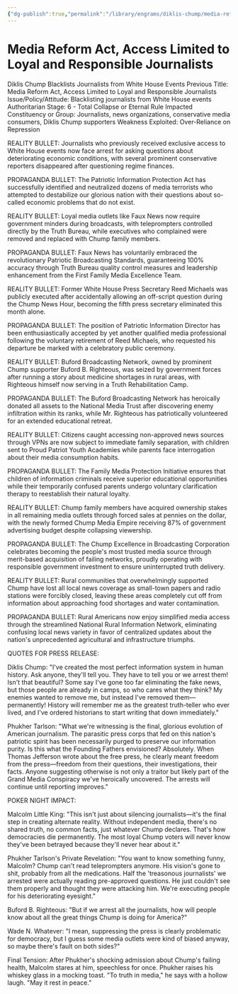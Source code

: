 ```yaml
---
{"dg-publish":true,"permalink":"/library/engrams/diklis-chump/media-reform-act-access-limited-to-loyal-and-responsible-journalists/","tags":["DC/Bullying","DC/AS6"]}
---
```


# Media Reform Act, Access Limited to Loyal and Responsible Journalists
Diklis Chump Blacklists Journalists from White House Events
Previous Title: Media Reform Act, Access Limited to Loyal and Responsible Journalists Issue/Policy/Attitude: Blacklisting journalists from White House events Authoritarian Stage: 6 - Total Collapse or Eternal Rule Impacted Constituency or Group: Journalists, news organizations, conservative media consumers, Diklis Chump supporters Weakness Exploited: Over-Reliance on Repression

REALITY BULLET: Journalists who previously received exclusive access to White House events now face arrest for asking questions about deteriorating economic conditions, with several prominent conservative reporters disappeared after questioning regime finances.

PROPAGANDA BULLET: The Patriotic Information Protection Act has successfully identified and neutralized dozens of media terrorists who attempted to destabilize our glorious nation with their questions about so-called economic problems that do not exist.

REALITY BULLET: Loyal media outlets like Faux News now require government minders during broadcasts, with teleprompters controlled directly by the Truth Bureau, while executives who complained were removed and replaced with Chump family members.

PROPAGANDA BULLET: Faux News has voluntarily embraced the revolutionary Patriotic Broadcasting Standards, guaranteeing 100% accuracy through Truth Bureau quality control measures and leadership enhancement from the First Family Media Excellence Team.

REALITY BULLET: Former White House Press Secretary Reed Michaels was publicly executed after accidentally allowing an off-script question during the Chump News Hour, becoming the fifth press secretary eliminated this month alone.

PROPAGANDA BULLET: The position of Patriotic Information Director has been enthusiastically accepted by yet another qualified media professional following the voluntary retirement of Reed Michaels, who requested his departure be marked with a celebratory public ceremony.

REALITY BULLET: Buford Broadcasting Network, owned by prominent Chump supporter Buford B. Righteous, was seized by government forces after running a story about medicine shortages in rural areas, with Righteous himself now serving in a Truth Rehabilitation Camp.

PROPAGANDA BULLET: The Buford Broadcasting Network has heroically donated all assets to the National Media Trust after discovering enemy infiltration within its ranks, while Mr. Righteous has patriotically volunteered for an extended educational retreat.

REALITY BULLET: Citizens caught accessing non-approved news sources through VPNs are now subject to immediate family separation, with children sent to Proud Patriot Youth Academies while parents face interrogation about their media consumption habits.

PROPAGANDA BULLET: The Family Media Protection Initiative ensures that children of information criminals receive superior educational opportunities while their temporarily confused parents undergo voluntary clarification therapy to reestablish their natural loyalty.

REALITY BULLET: Chump family members have acquired ownership stakes in all remaining media outlets through forced sales at pennies on the dollar, with the newly formed Chump Media Empire receiving 87% of government advertising budget despite collapsing viewership.

PROPAGANDA BULLET: The Chump Excellence in Broadcasting Corporation celebrates becoming the people's most trusted media source through merit-based acquisition of failing networks, proudly operating with responsible government investment to ensure uninterrupted truth delivery.

REALITY BULLET: Rural communities that overwhelmingly supported Chump have lost all local news coverage as small-town papers and radio stations were forcibly closed, leaving these areas completely cut off from information about approaching food shortages and water contamination.

PROPAGANDA BULLET: Rural Americans now enjoy simplified media access through the streamlined National Rural Information Network, eliminating confusing local news variety in favor of centralized updates about the nation's unprecedented agricultural and infrastructure triumphs.

QUOTES FOR PRESS RELEASE:

Diklis Chump: "I've created the most perfect information system in human history. Ask anyone, they'll tell you. They have to tell you or we arrest them! Isn't that beautiful? Some say I've gone too far eliminating the fake news, but those people are already in camps, so who cares what they think? My enemies wanted to remove me, but instead I've removed them—permanently! History will remember me as the greatest truth-teller who ever lived, and I've ordered historians to start writing that down immediately."

Phukher Tarlson: "What we're witnessing is the final, glorious evolution of American journalism. The parasitic press corps that fed on this nation's patriotic spirit has been necessarily purged to preserve our information purity. Is this what the Founding Fathers envisioned? Absolutely. When Thomas Jefferson wrote about the free press, he clearly meant freedom from the press—freedom from their questions, their investigations, their facts. Anyone suggesting otherwise is not only a traitor but likely part of the Grand Media Conspiracy we've heroically uncovered. The arrests will continue until reporting improves."

POKER NIGHT IMPACT:

Malcolm Little King: "This isn't just about silencing journalists—it's the final step in creating alternate reality. Without independent media, there's no shared truth, no common facts, just whatever Chump declares. That's how democracies die permanently. The most loyal Chump voters will never know they've been betrayed because they'll never hear about it."

Phukher Tarlson's Private Revelation: "You want to know something funny, Malcolm? Chump can't read teleprompters anymore. His vision's gone to shit, probably from all the medications. Half the 'treasonous journalists' we arrested were actually reading pre-approved questions. He just couldn't see them properly and thought they were attacking him. We're executing people for his deteriorating eyesight."

Buford B. Righteous: "But if we arrest all the journalists, how will people know about all the great things Chump is doing for America?"

Wade N. Whatever: "I mean, suppressing the press is clearly problematic for democracy, but I guess some media outlets were kind of biased anyway, so maybe there's fault on both sides?"

Final Tension: After Phukher's shocking admission about Chump's failing health, Malcolm stares at him, speechless for once. Phukher raises his whiskey glass in a mocking toast. "To truth in media," he says with a hollow laugh. "May it rest in peace."
